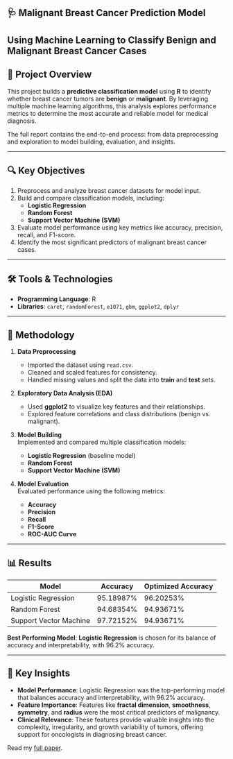 ## 🩺 Malignant Breast Cancer Prediction Model
Using Machine Learning to Classify Benign and Malignant Breast Cancer Cases
---
## 🚀 **Project Overview**  
This project builds a **predictive classification model** using **R** to identify whether breast cancer tumors are **benign** or **malignant**. By leveraging multiple machine learning algorithms, this analysis explores performance metrics to determine the most accurate and reliable model for medical diagnosis.

The full report contains the end-to-end process: from data preprocessing and exploration to model building, evaluation, and insights.

---

## 🔍 **Key Objectives**  
1. Preprocess and analyze breast cancer datasets for model input.  
2. Build and compare classification models, including:  
   - **Logistic Regression**  
   - **Random Forest**  
   - **Support Vector Machine (SVM)**  
3. Evaluate model performance using key metrics like accuracy, precision, recall, and F1-score.  
4. Identify the most significant predictors of malignant breast cancer cases.  

---
## 🛠️ **Tools & Technologies**  
- **Programming Language**: R  
- **Libraries**: `caret`, `randomForest`, `e1071`, `gbm`, `ggplot2`, `dplyr`  

--- 
## 🧩 **Methodology**  

1. **Data Preprocessing**  
   - Imported the dataset using `read.csv`.  
   - Cleaned and scaled features for consistency.  
   - Handled missing values and split the data into **train** and **test** sets.

2. **Exploratory Data Analysis (EDA)**  
   - Used **ggplot2** to visualize key features and their relationships.  
   - Explored feature correlations and class distributions (benign vs. malignant).

3. **Model Building**  
   Implemented and compared multiple classification models:  
   - **Logistic Regression** (baseline model)  
   - **Random Forest**  
   - **Support Vector Machine (SVM)**   

4. **Model Evaluation**  
   Evaluated performance using the following metrics:  
   - **Accuracy**  
   - **Precision**  
   - **Recall**  
   - **F1-Score**  
   - **ROC-AUC Curve**
---

## 📊 **Results**  

| **Model**                | **Accuracy** | **Optimized Accuracy** |
|--------------------------|--------------|------------------------|
| Logistic Regression      | 95.18987%    | 96.20253%              |
| Random Forest            | 94.68354%    | 94.93671%              |
| Support Vector Machine   | 97.72152%    | 94.93671%              |


**Best Performing Model**: **Logistic Regression** is chosen for its balance of accuracy and interpretability, with 96.2% accuracy.

---

## 🔑 **Key Insights**  
- **Model Performance**: Logistic Regression was the top-performing model that balances accuracy and interpretability, with 96.2% accuracy.  
- **Feature Importance**: Features like **fractal dimension**, **smoothness**, **symmetry**, and **radius** were the most critical predictors of malignancy.  
- **Clinical Relevance**: These features provide valuable insights into the complexity, irregularity, and growth variability of tumors, offering support for oncologists in diagnosing breast cancer.


Read my [full paper](https://drive.google.com/file/d/1tUAjJn_6ZYH8GinAMr3lNKdx_RlYK2q-/view).
